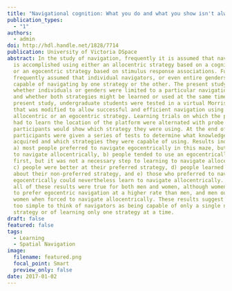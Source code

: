 ```yaml
---
title: "Navigational cognition: What you do and what you show isn't always all you know"
publication_types:
  - "1"
authors:
  - admin
doi: http://hdl.handle.net/1828/7714
publication: University of Victoria DSpace
abstract: In the study of navigation, frequently it is assumed that navigation 
  is accomplished using either an allocentric strategy based on a cognitive map, 
  or an egocentric strategy based on stimulus response associations. Further, it is 
  frequently assumed that individual navigators, or even entire genders, are only 
  capable of navigating by one strategy or the other. The present study investigated 
  whether individuals or genders were limited to a particular navigational strategy 
  and whether both strategies might be learned or used at the same time. In the 
  present study, undergraduate students were tested in a virtual Morris water maze 
  that was modified to allow successful and efficient navigation using either an 
  allocentric or an egocentric strategy. Learning trials on which the participants 
  had to learn the location of the platform were alternated with probe trials on which
  participants would show which strategy they were using. At the end of testing, 
  participants were given a series of tests to determine what knowledge they had 
  acquired and which strategies they were capable of using. Results indicated that - 
  a) most people preferred to navigate egocentrically in this maze, but some preferred
  to navigate allocentrically, b) people tended to use an egocentrically strategy 
  first, but it was not a necessary step to learning to navigate allocentrically, 
  c) people were better at their preferred strategy, d) people learned information 
  about their non-preferred strategy, and e) those who preferred to navigate 
  egocentrically could nevertheless learn to navigate allocentrically. Surprisingly, 
  all of these results were true for both men and women, although women tended 
  to prefer egocentric navigation at a higher rate than men, and men outperformed 
  women when forced to navigate allocentrically. These results suggest it may be 
  too simple to think of navigators as being capable of only a single navigational 
  strategy or of learning only one strategy at a time.
draft: false
featured: false
tags:
  - Learning
  - Spatial Navigation
image:
  filename: featured.png
  focal_point: Smart
  preview_only: false
date: 2017-01-02
---
```

